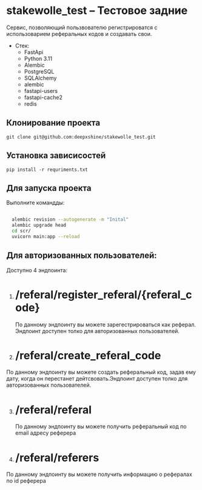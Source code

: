 # stakewolle_test – Тестовое задние

Сервис, позволяющий пользвователю регистрироватся с использоварием реферальных кодов и создавать свои.
* Стек:
  * FastApi
  * Python 3.11
  * Alembic
  * PostgreSQL
  * SQLAlchemy
  * alembic
  * fastapi-users
  * fastapi-cache2
  * redis

## Клонирование проекта
```git clone git@github.com:deepxshine/stakewolle_test.git```

## Установка зависисостей
```pip install -r requriments.txt```

## Для запуска проекта
Выполните командды:
```bash
  
  alembic revision --autogenerate -m "Inital"
  alembic upgrade head
  cd scr/
  uvicorn main:app --reload    
```


## Для авторизованных пользователей:
Доступно 4 эндпоинта:
1) # /referal/register_referal/{referal_code}
   По данному эндпоинту вы можете зарегестрироваться как реферал. Эндпоинт доступен толко для авторизованных пользователей.
   
3) # /referal/create_referal_code
  По данному эндпоинту вы можете создать реферальный код, задав ему дату, когда он перестанет дейтсвовать.Эндпоинт доступен толко для авторизованных пользователей.
  
3) # /referal/referal
   По данному эндпоинту вы можете получить реферальный код по email адресу реферера
   
4) # /referal/referers
  По данному эндпоинту вы можете получить информацию о рефералах по id реферера
